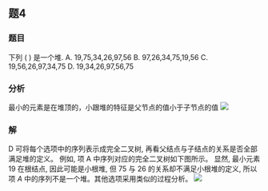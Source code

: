 ## 题4
### 题目
下列 ( ) 是一个堆.
A. 19,75,34,26,97,56 B. 97,26,34,75,19,56
C. 19,56,26,97,34,75 D. 19,34,26,97,56,75
### 分析
最小的元素是在堆顶的，小跟堆的特征是父节点的值小于子节点的值
![](https://img.hwenyi.live/202408302016764.webp)
### 解
D
可将每个选项中的序列表示成完全二叉树, 再看父结点与子结点的关系是否全部满足堆的定义。
例如, 项 A 中序列对应的完全二叉树如下图所示。
显然, 最小元素 19 在根结点, 因此可能是小根堆, 但 75 与 26 的关系却不满足小根堆的定义, 所以项 $A$ 中的序列不是一个堆。其他选项采用类似的过程分析。
![](https://img.hwenyi.live/202409302248695.webp)
